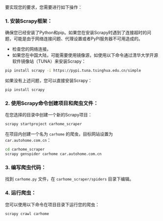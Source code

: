 要实现您的要求，您需要进行如下操作：

### 1. 安装Scrapy框架：

确保您已经安装了Python和pip。如果您在安装Scrapy时遇到了连接超时的问题，可能是由于网络连接问题、代理设置或者PyPI服务器不可用造成的。

- 检查您的网络连接。
- 如果您在中国大陆，可能需要使用镜像源，如使用以下命令通过清华大学开源软件镜像站（TUNA）来安装Scrapy：

```bash
pip install scrapy -i https://pypi.tuna.tsinghua.edu.cn/simple
```

如果没有上述问题，您可以直接安装Scrapy：

```bash
pip install scrapy
```

### 2. 使用Scrapy命令创建项目和爬虫文件：

在您选择的目录中创建一个新的Scrapy项目：

```bash
scrapy startproject carhome_scraper
```

在项目内创建一个名为 `carhome` 的爬虫，目标网站设置为 `car.autohome.com.cn`：

```bash
cd carhome_scraper
scrapy genspider carhome car.autohome.com.cn
```

### 3. 编写爬虫代码：

找到 `carhome.py` 文件，在 `carhome_scraper/spiders` 目录下编辑。

### 4. 运行爬虫：

您可以使用以下命令在项目目录下运行您的爬虫：

```bash
scrapy crawl carhome
```
